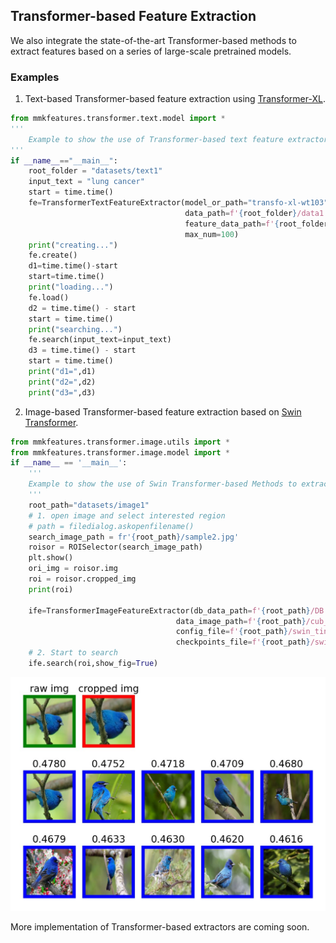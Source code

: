 ## Transformer-based Feature Extraction

We also integrate the state-of-the-art Transformer-based methods to extract features based on a series of large-scale pretrained models. 

### Examples

1. Text-based Transformer-based feature extraction using [Transformer-XL](https://huggingface.co/transfo-xl-wt103). 

```python
from mmkfeatures.transformer.text.model import *
'''
    Example to show the use of Transformer-based text feature extractor
'''
if __name__=="__main__":
    root_folder = "datasets/text1"
    input_text = "lung cancer"
    start = time.time()
    fe=TransformerTextFeatureExtractor(model_or_path="transfo-xl-wt103",
                                       data_path=f'{root_folder}/data1.csv',
                                       feature_data_path=f'{root_folder}/feature_list1.npy',
                                       max_num=100)
    print("creating...")
    fe.create()
    d1=time.time()-start
    start=time.time()
    print("loading...")
    fe.load()
    d2 = time.time() - start
    start = time.time()
    print("searching...")
    fe.search(input_text=input_text)
    d3 = time.time() - start
    start = time.time()
    print("d1=",d1)
    print("d2=",d2)
    print("d3=",d3)

```

2. Image-based Transformer-based feature extraction based on [Swin Transformer](https://github.com/microsoft/Swin-Transformer). 

```python
from mmkfeatures.transformer.image.utils import *
from mmkfeatures.transformer.image.model import *
if __name__ == '__main__':
    '''
    Example to show the use of Swin Transformer-based Methods to extract image features
    '''
    root_path="datasets/image1"
    # 1. open image and select interested region
    # path = filedialog.askopenfilename()
    search_image_path = fr'{root_path}/sample2.jpg'
    roisor = ROISelector(search_image_path)
    plt.show()
    ori_img = roisor.img
    roi = roisor.cropped_img
    print(roi)

    ife=TransformerImageFeatureExtractor(db_data_path=f'{root_path}/DB.npz',
                                     data_image_path=f'{root_path}/cub_data/images',
                                     config_file=f'{root_path}/swin_tiny_patch4_window7_224.yaml',
                                     checkpoints_file=f'{root_path}/swin_tiny_patch4_window7_224.pth')
    # 2. Start to search
    ife.search(roi,show_fig=True)


```

![Swin Transformer Result](images/swin_transformer_result.jpg)

More implementation of Transformer-based extractors are coming soon. 